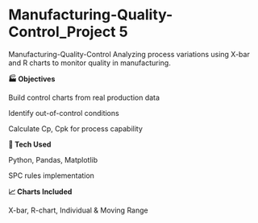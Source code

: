 # Manufacturing-Quality-Control_Project 5

Manufacturing-Quality-Control Analyzing process variations using X-bar and R charts to monitor quality in manufacturing.

**🏭 Objectives**

Build control charts from real production data

Identify out-of-control conditions

Calculate Cp, Cpk for process capability

**🔧 Tech Used**

Python, Pandas, Matplotlib

SPC rules implementation

**📈 Charts Included**

X-bar, R-chart, Individual & Moving Range

